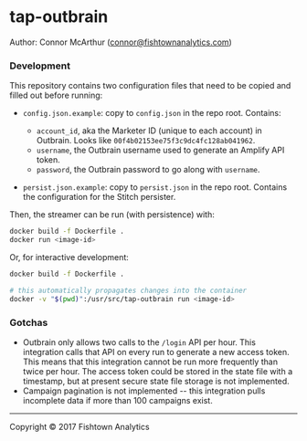 # tap-outbrain

Author: Connor McArthur (connor@fishtownanalytics.com)

### Development

This repository contains two configuration files that need to be copied and filled out before running:

- `config.json.example`: copy to `config.json` in the repo root. Contains:
  - `account_id`, aka the Marketer ID (unique to each account) in Outbrain. Looks like `00f4b02153ee75f3c9dc4fc128ab041962`.
  - `username`, the Outbrain username used to generate an Amplify API token.
  - `password`, the Outbrain password to go along with `username`.

- `persist.json.example`: copy to `persist.json` in the repo root. Contains the configuration for the Stitch persister.

Then, the streamer can be run (with persistence) with:

```bash
docker build -f Dockerfile .
docker run <image-id>
```

Or, for interactive development:

```bash
docker build -f Dockerfile .

# this automatically propagates changes into the container
docker -v "$(pwd)":/usr/src/tap-outbrain run <image-id>
```

### Gotchas

- Outbrain only allows two calls to the `/login` API per hour. This integration calls that API on every run to generate a new access token. This means that this integration cannot be run more frequently than twice per hour. The access token could be stored in the state file with a timestamp, but at present secure state file storage is not implemented.
- Campaign pagination is not implemented -- this integration pulls incomplete data if more than 100 campaigns exist.

---

Copyright &copy; 2017 Fishtown Analytics
